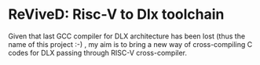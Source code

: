 # ReViveD: Risc-V to Dlx toolchain

Given that last GCC compiler for DLX architecture has been lost (thus the name of this project :-) , my aim is to bring a new way of cross-compiling C codes for DLX passing through RISC-V cross-compiler.